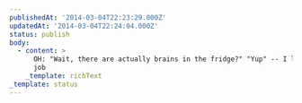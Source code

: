 ```yaml
---
publishedAt: '2014-03-04T22:23:29.000Z'
updatedAt: '2014-03-04T22:24:04.000Z'
status: publish
body:
  - content: >
      OH: "Wait, there are actually brains in the fridge?" "Yup" -- I love my
      job
    _template: richText
_template: status
---
```



